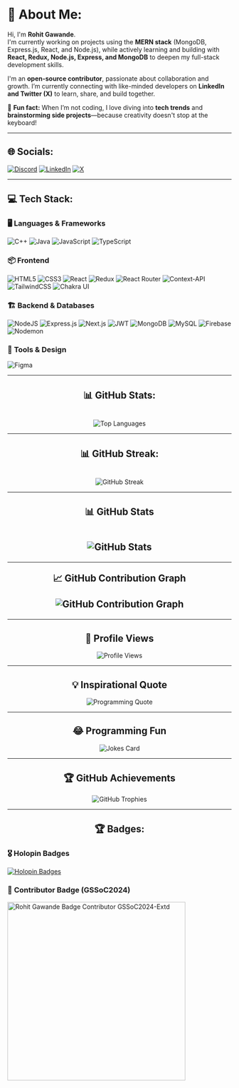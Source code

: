# 💫 About Me:
Hi, I'm **Rohit Gawande**.  
I'm currently working on projects using the **MERN stack** (MongoDB, Express.js, React, and Node.js), while actively learning and building with **React, Redux, Node.js, Express, and MongoDB** to deepen my full-stack development skills.  

I'm an **open-source contributor**, passionate about collaboration and growth. I’m currently connecting with like-minded developers on **LinkedIn and Twitter (X)** to learn, share, and build together.  

🚀 **Fun fact:** When I’m not coding, I love diving into **tech trends** and **brainstorming side projects**—because creativity doesn't stop at the keyboard!  

---

## 🌐 Socials:
[![Discord](https://img.shields.io/badge/Discord-%237289DA.svg?logo=discord&logoColor=white)](https://discord.gg/rohit.ai)
[![LinkedIn](https://img.shields.io/badge/LinkedIn-%230077B5.svg?logo=linkedin&logoColor=white)](https://www.linkedin.com/in/rohit-gawande/)
[![X](https://img.shields.io/badge/X-black.svg?logo=X&logoColor=white)](https://x.com/@rrgawanderohit)  

---

## 💻 Tech Stack:
### 🖥️ **Languages & Frameworks**  
![C++](https://img.shields.io/badge/c++-%2300599C.svg?style=for-the-badge&logo=c%2B%2B&logoColor=white)
![Java](https://img.shields.io/badge/java-%23ED8B00.svg?style=for-the-badge&logo=openjdk&logoColor=white) 
![JavaScript](https://img.shields.io/badge/javascript-%23323330.svg?style=for-the-badge&logo=javascript&logoColor=%23F7DF1E) 
![TypeScript](https://img.shields.io/badge/typescript-%23007ACC.svg?style=for-the-badge&logo=typescript&logoColor=white)  

### 📦 **Frontend**  
![HTML5](https://img.shields.io/badge/html5-%23E34F26.svg?style=for-the-badge&logo=html5&logoColor=white) 
![CSS3](https://img.shields.io/badge/css3-%231572B6.svg?style=for-the-badge&logo=css3&logoColor=white)
![React](https://img.shields.io/badge/react-%2320232a.svg?style=for-the-badge&logo=react&logoColor=%2361DAFB) 
![Redux](https://img.shields.io/badge/redux-%23593d88.svg?style=for-the-badge&logo=redux&logoColor=white) 
![React Router](https://img.shields.io/badge/React_Router-CA4245?style=for-the-badge&logo=react-router&logoColor=white) 
![Context-API](https://img.shields.io/badge/Context--Api-000000?style=for-the-badge&logo=react) 
![TailwindCSS](https://img.shields.io/badge/tailwindcss-%2338B2AC.svg?style=for-the-badge&logo=tailwind-css&logoColor=white) 
![Chakra UI](https://img.shields.io/badge/chakra-%234ED1C5.svg?style=for-the-badge&logo=chakraui&logoColor=white)  

### 🏗️ **Backend & Databases**  
![NodeJS](https://img.shields.io/badge/node.js-6DA55F?style=for-the-badge&logo=node.js&logoColor=white) 
![Express.js](https://img.shields.io/badge/express.js-%23404d59.svg?style=for-the-badge&logo=express&logoColor=%2361DAFB) 
![Next.js](https://img.shields.io/badge/Next-black?style=for-the-badge&logo=next.js&logoColor=white) 
![JWT](https://img.shields.io/badge/JWT-black?style=for-the-badge&logo=JSON%20web%20tokens) 
![MongoDB](https://img.shields.io/badge/MongoDB-%234ea94b.svg?style=for-the-badge&logo=mongodb&logoColor=white) 
![MySQL](https://img.shields.io/badge/mysql-4479A1.svg?style=for-the-badge&logo=mysql&logoColor=white) 
![Firebase](https://img.shields.io/badge/firebase-a08021?style=for-the-badge&logo=firebase&logoColor=ffcd34) 
![Nodemon](https://img.shields.io/badge/NODEMON-%23323330.svg?style=for-the-badge&logo=nodemon&logoColor=%BBDEAD)  

### 🎨 **Tools & Design**  
![Figma](https://img.shields.io/badge/figma-%23F24E1E.svg?style=for-the-badge&logo=figma&logoColor=white)  

---

<div align="center">

## 📊 GitHub Stats:
<br>
<img src="https://github-readme-stats.vercel.app/api/top-langs/?username=rohit-cpp&theme=vue-dark&show_icons=true&hide_border=true&layout=compact" alt="Top Languages" />
</div>

---

<div align="center">
  
## 📊 GitHub Streak:
<br>
<img src="https://github-readme-streak-stats.herokuapp.com/?user=rohit-cpp&theme=vue-dark&hide_border=true" alt="GitHub Streak" />
</div>



---

<!-- GitHub Stats -->
<h2 align="center">📊 GitHub Stats
  <br></br>
<p align="center">
  <img src="https://github-readme-stats.vercel.app/api?username=rohit-cpp&show_icons=true&theme=radical" alt="GitHub Stats" />
</p>

---

📈 GitHub Contribution Graph
<br></br>
![GitHub Contribution Graph](https://github-readme-activity-graph.vercel.app/graph?username=rohit-cpp&theme=react)

---

<!-- Profile Views -->
<h2 align ="center">👀 Profile Views</h2>
<p align="center">
  <img src="https://komarev.com/ghpvc/?username=rohit-cpp&color=blue&style=flat" alt="Profile Views" />
</p>

---

<!-- Random Programming Quote -->
<h2 align="center">💡 Inspirational Quote</h2>
<p align="center">
  <img src="https://quotes-github-readme.vercel.app/api?type=horizontal&theme=radical" alt="Programming Quote" />
</p>

---

<!-- Jokes -->
<h2 align="center">😂 Programming Fun</h2>
<p align="center">
  <img src="https://readme-jokes.vercel.app/api?theme=radical" alt="Jokes Card" />
</p>


---

<!-- GitHub Trophies -->
<h2 align="center">🏆 GitHub Achievements</h2>
<p align="center">
  <img src="https://github-profile-trophy.vercel.app/?username=rohit-cpp&theme=radical" alt="GitHub Trophies" />
</p>

---

<h2 align="center">🏆 Badges:</h2>

### 🎖️ **Holopin Badges**
<a href="https://holopin.io/@rohitcodder">
  <img src="https://holopin.me/rohitcodder" alt="Holopin Badges" />
</a>

### 🏅 **Contributor Badge (GSSoC2024)**
<a href="https://github.com/user-attachments/assets/c954567c-445b-4677-a510-2e1d7af69b1b">
  <img src="https://github.com/user-attachments/assets/c954567c-445b-4677-a510-2e1d7af69b1b" alt="Rohit Gawande Badge Contributor GSSoC2024-Extd" width="400"/>
</a>
